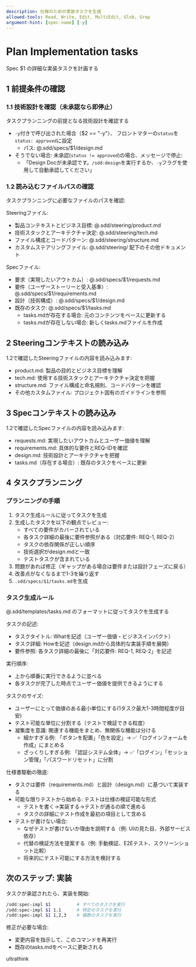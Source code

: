 ```yaml
---
description: 仕様のための実装タスクを生成
allowed-tools: Read, Write, Edit, MultiEdit, Glob, Grep
argument-hint: [spec-name] [-y]
---
```


# Plan Implementation tasks

Spec $1 の詳細な実装タスクを計画する

## 1 前提条件の確認

### 1.1 技術設計を確認（未承認なら即停止）

タスクプランニングの前提となる技術設計を確認する

- `-y`付きで呼び出された場合（$2 == "-y"）、 フロントマターの`status`を`status: approved`に設定
  - パス: @.sdd/specs/$1/design.md
- そうでない場合: 未承認(`status != approved`)の場合、メッセージで停止:
  - 「Design Docが未承認です。`/sdd:design`を実行するか、`-y`フラグを使用して自動承認してください」

### 1.2 読み込むファイルパスの確認

タスクプランニングに必要なファイルのパスを確認:

Steeringファイル:
- 製品コンテキストとビジネス目標: @.sdd/steering/product.md
- 技術スタックとアーキテクチャ決定: @.sdd/steering/tech.md
- ファイル構成とコードパターン: @.sdd/steering/structure.md
- カスタムステアリングファイル: @.sdd/steering/ 配下のその他ドキュメント

Specファイル:
- 要求（実現したいアウトカム）: @.sdd/specs/$1/requests.md
- 要件（ユーザーストーリーと受入基準）: @.sdd/specs/$1/requirements.md
- 設計（技術構成）: @.sdd/specs/$1/design.md
- 既存のタスク: @.sdd/specs/$1/tasks.md
  - tasks.mdが存在する場合: 元のコンテンツをベースに更新する
  - tasks.mdが存在しない場合: 新しくtasks.mdファイルを作成

## 2 Steeringコンテキストの読み込み

1.2で確認したSteeringファイルの内容を読み込みます:
- product.md: 製品の目的とビジネス目標を理解
- tech.md: 使用する技術スタックとアーキテクチャ決定を把握
- structure.md: ファイル構成と命名規則、コードパターンを確認
- その他カスタムファイル: プロジェクト固有のガイドラインを参照

## 3 Specコンテキストの読み込み

1.2で確認したSpecファイルの内容を読み込みます:
- requests.md: 実現したいアウトカムとユーザー価値を理解
- requirements.md: 具体的な要件とREQ-IDを確認
- design.md: 技術設計とアーキテクチャを把握
- tasks.md（存在する場合）: 既存のタスクをベースに更新

## 4 タスクプランニング

### プランニングの手順

1. タスク生成ルールに従ってタスクを生成
2. 生成したタスクを以下の観点でレビュー:
   - すべての要件がカバーされている
   - 各タスク詳細の最後に要件参照がある（対応要件: REQ-1, REQ-2）
   - タスクの依存関係が正しい順序
   - 技術選択がdesign.mdと一致
   - テストタスクが含まれている
3. 問題があれば修正（ギャップがある場合は要件または設計フェーズに戻る）
4. 改善点がなくなるまで1-3を繰り返す
5. `.sdd/specs/$1/tasks.md`を生成

### タスク生成ルール

@.sdd/templates/tasks.md のフォーマットに従ってタスクを生成する

タスクの記述:
- タスクタイトル: Whatを記述（ユーザー価値・ビジネスインパクト）
- タスク詳細: Howを記述（design.mdから具体的な実装手順を展開）
- 要件参照: 各タスク詳細の最後に「対応要件: REQ-1, REQ-2」を記述

実行順序:
- 上から順番に実行できるように並べる
- 各タスクが完了した時点でユーザー価値を提供できるようにする

タスクのサイズ:
- ユーザーにとって価値のある最小単位にする(1タスク最大1-3時間程度が目安)
- テスト可能な単位に分割する（テストで検証できる粒度）
- 凝集度を意識: 関連する機能をまとめ、無関係な機能は分ける
  - 細かすぎる例: 「ボタンを配置」「色を設定」→ ✅「ログインフォームを作成」にまとめる
  - ざっくりしすぎる例: 「認証システム全体」→ ✅「ログイン」「セッション管理」「パスワードリセット」に分割

仕様書駆動の徹底:
- タスクは要件（requirements.md）と設計（design.md）に基づいて実装する
- 可能な限りテストから始める: テストは仕様の検証可能な形式
  - テストを書く→実装する→テストが通るの順で進める
  - タスクの詳細にテスト作成を最初の項目として含める
- テストが書けない場合:
  - なぜテストが書けないか理由を説明する（例: UIの見た目、外部サービス依存）
  - 代替の検証方法を提案する（例: 手動検証、E2Eテスト、スクリーンショット比較）
  - 将来的にテスト可能にする方法を検討する

## 次のステップ: 実装

タスクが承認されたら、実装を開始:
```bash
/sdd:spec-impl $1          # すべてのタスクを実行
/sdd:spec-impl $1 1.1      # 特定のタスクを実行
/sdd:spec-impl $1 1,2,3    # 複数のタスクを実行
```

修正が必要な場合:
- 変更内容を指示して、このコマンドを再実行
- 既存のtasks.mdをベースに更新される

ultrathink
